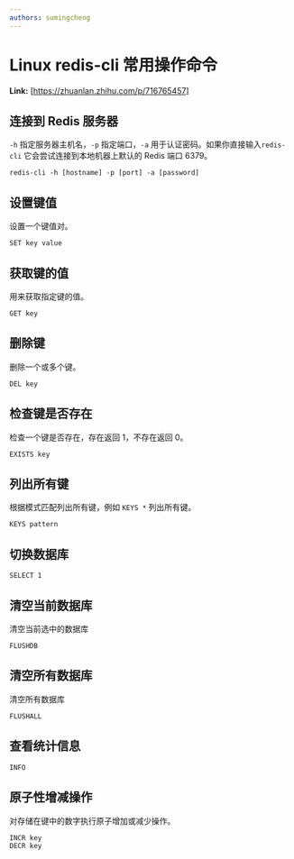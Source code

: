 ```yaml
---
authors: sumingcheng
---
```

# Linux redis-cli 常用操作命令



 **Link:** [https://zhuanlan.zhihu.com/p/716765457]

## 连接到 Redis 服务器  

`-h` 指定服务器主机名，`-p` 指定端口，`-a` 用于认证密码。如果你直接输入`redis-cli` 它会尝试连接到本地机器上默认的 Redis 端口 6379。

```
redis-cli -h [hostname] -p [port] -a [password]
```
## 设置键值  

设置一个键值对。

```
SET key value
```
## 获取键的值  

用来获取指定键的值。

```
GET key
```
## 删除键  

删除一个或多个键。

```
DEL key
```
## 检查键是否存在  

检查一个键是否存在，存在返回 1，不存在返回 0。

```
EXISTS key
```
## 列出所有键  

根据模式匹配列出所有键，例如 `KEYS *` 列出所有键。

```
KEYS pattern
```
## 切换数据库  
```
SELECT 1
```
## 清空当前数据库  

清空当前选中的数据库

```
FLUSHDB
```
## 清空所有数据库  

清空所有数据库

```
FLUSHALL
```
## 查看统计信息  
```
INFO
```
## 原子性增减操作  

对存储在键中的数字执行原子增加或减少操作。

```
INCR key
DECR key
```
